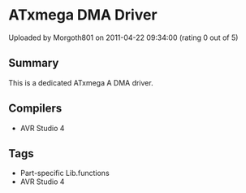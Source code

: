 # ATxmega DMA Driver

Uploaded by Morgoth801 on 2011-04-22 09:34:00 (rating 0 out of 5)

## Summary

This is a dedicated ATxmega A DMA driver.

## Compilers

- AVR Studio 4

## Tags

- Part-specific Lib.functions
- AVR Studio 4
